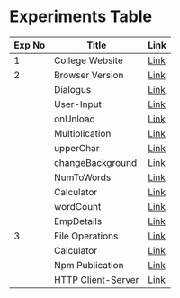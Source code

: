 # Experiments Table

| Exp No | Title                      | Link                                  |
|--------|----------------------------|---------------------------------------|
| 1      | College Website   | [Link](https://tej-mahender.github.io/MERN-lab/01-collegeWebsite/index.html)       |
| 2      | Browser Version   | [Link](https://tej-mahender.github.io/MERN-lab/02-JS-programs/01-Version/)       |
|        | Dialogus          | [Link](https://tej-mahender.github.io/MERN-lab/02-JS-programs/02-Dialogus/)      |
|        | User-Input        | [Link](https://tej-mahender.github.io/MERN-lab/02-JS-programs/03-UserInput/) |
|        | onUnload          | [Link](https://tej-mahender.github.io/MERN-lab/02-JS-programs/04-onUnload/)       |
|        | Multiplication    | [Link](https://tej-mahender.github.io/MERN-lab/02-JS-programs/05-Multiplication/)      |
|        | upperChar         | [Link](https://tej-mahender.github.io/MERN-lab/02-JS-programs/06-upperChar) |
|        | changeBackground  | [Link](https://tej-mahender.github.io/MERN-lab/02-JS-programs/07-changeBackground/)       |
|        | NumToWords        | [Link](https://tej-mahender.github.io/MERN-lab/02-JS-programs/08-NumToWords/)      |
|        | Calculator        | [Link](https://tej-mahender.github.io/MERN-lab/02-JS-programs/09-calculator/) |
|        | wordCount         | [Link](https://tej-mahender.github.io/MERN-lab/02-JS-programs/10-wordCount/) |
|        | EmpDetails        | [Link](https://tej-mahender.github.io/MERN-lab/02-JS-programs/11-EmpDetails/) |
| 3      | File Operations   | [Link](#link3)                    |
|        | Calculator        | [Link](#link3)                    |
|        | Npm Publication   | [Link](#link3)                    |
|        | HTTP Client-Server| [Link](https://tej-mahender.github.io/MERN-lab/NodeJs/04-http/index.html)                  |

